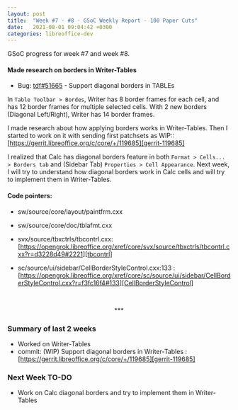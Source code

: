 ```yaml
---
layout: post
title:  "Week #7 - #8 - GSoC Weekly Report - 100 Paper Cuts"
date:   2021-08-01 09:04:42 +0300
categories: libreoffice-dev
---
```


GSoC progress for week #7 and week #8.

#### Made research on borders in Writer-Tables

- Bug: [tdf#51665][tdf#51665] - Support diagonal borders in TABLEs

In `Table Toolbar > Bordes`, Writer has 8 border frames for each cell, and has 12 border frames for multiple selected cells. With 2 new borders (Diagonal Left/Right), Writer has 14 border frames.

I made research about how applying borders works in Writer-Tables. Then I started to work on it with sending first patchsets as WIP:: [https://gerrit.libreoffice.org/c/core/+/119685][gerrit-119685]

I realized that Calc has diagonal borders feature in both `Format > Cells... > Borders tab` and (Sidebar Tab) `Properties > Cell Appearance`. Next week, I will try to understand how diagonal borders work in Calc cells and will try to implement them in Writer-Tables.

#### Code pointers:

- sw/source/core/layout/paintfrm.cxx

- sw/source/core/doc/tblafmt.cxx

- svx/source/tbxctrls/tbcontrl.cxx: [https://opengrok.libreoffice.org/xref/core/svx/source/tbxctrls/tbcontrl.cxx?r=d3228d49#2221][tbcontrl]

- sc/source/ui/sidebar/CellBorderStyleControl.cxx:133 : [https://opengrok.libreoffice.org/xref/core/sc/source/ui/sidebar/CellBorderStyleControl.cxx?r=f3fc16f4#133][CellBorderStyleControl]
<br>
<p align="center">
    ***
</p>

### Summary of last 2 weeks

- Worked on Writer-Tables
- commit: (WIP) Support diagonal borders in Writer-Tables : [https://gerrit.libreoffice.org/c/core/+/119685][gerrit-119685]


### Next Week TO-DO

- Work on Calc diagonal borders and try to implement them in Writer-Tables


[tdf#51665]: https://bugs.documentfoundation.org/show_bug.cgi?id=51665

[tbcontrl]: https://opengrok.libreoffice.org/xref/core/svx/source/tbxctrls/tbcontrl.cxx?r=d3228d49#2221

[CellBorderStyleControl]: https://opengrok.libreoffice.org/xref/core/sc/source/ui/sidebar/CellBorderStyleControl.cxx?r=f3fc16f4#133

[gerrit-119685]: https://gerrit.libreoffice.org/c/core/+/119685
